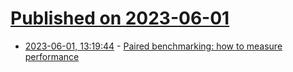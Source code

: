 # [Published on 2023-06-01](index.md)

* [2023-06-01, 13:19:44](https://lobste.rs/s/x8aw1s/paired_benchmarking_how_measure) - [Paired benchmarking: how to measure performance](https://www.bazhenov.me/posts/paired-benchmarking/)
